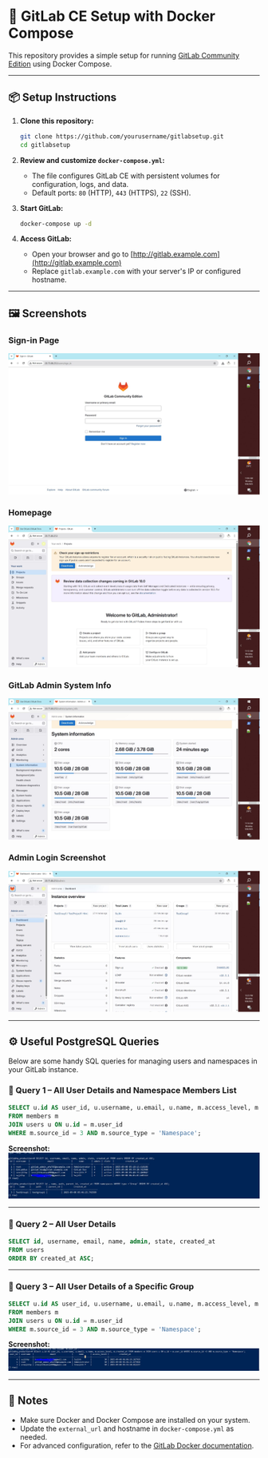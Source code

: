 # 🚀 GitLab CE Setup with Docker Compose

This repository provides a simple setup for running [GitLab Community Edition](https://about.gitlab.com/install/) using Docker Compose.

---

## 📦 Setup Instructions

1. **Clone this repository:**
   ```sh
   git clone https://github.com/yourusername/gitlabsetup.git
   cd gitlabsetup
   ```

2. **Review and customize `docker-compose.yml`:**
   - The file configures GitLab CE with persistent volumes for configuration, logs, and data.
   - Default ports: `80` (HTTP), `443` (HTTPS), `22` (SSH).

3. **Start GitLab:**
   ```sh
   docker-compose up -d
   ```

4. **Access GitLab:**
   - Open your browser and go to [http://gitlab.example.com](http://gitlab.example.com)
   - Replace `gitlab.example.com` with your server's IP or configured hostname.

---

## 🖼️ Screenshots

### **Sign-in Page**
![Sign-in Page](./Signinpage.JPG)

### **Homepage**
![Homepage](./homepage.JPG)

### **GitLab Admin System Info**
![GitLab Admin System Info](./Syteminfo.JPG)

### **Admin Login Screenshot**
![Admin Login](./AdminScreenshot.JPG)

---

## ⚙️ Useful PostgreSQL Queries

Below are some handy SQL queries for managing users and namespaces in your GitLab instance.

### 🔹 Query 1 – All User Details and Namespace Members List

```sql
SELECT u.id AS user_id, u.username, u.email, u.name, m.access_level, m.created_at
FROM members m
JOIN users u ON u.id = m.user_id
WHERE m.source_id = 3 AND m.source_type = 'Namespace';
```

**Screenshot:**  
![GitLab Admin](./postgresssqlquery1.JPG)

---

### 🔹 Query 2 – All User Details

```sql
SELECT id, username, email, name, admin, state, created_at
FROM users
ORDER BY created_at ASC;
```

---

### 🔹 Query 3 – All User Details of a Specific Group

```sql
SELECT u.id AS user_id, u.username, u.email, u.name, m.access_level, m.created_at
FROM members m
JOIN users u ON u.id = m.user_id
WHERE m.source_id = 3 AND m.source_type = 'Namespace';
```

**Screenshot:**  
![GitLab Admin](./postgresssqlquery2.JPG)

---

## 📝 Notes

- Make sure Docker and Docker Compose are installed on your system.
- Update the `external_url` and hostname in `docker-compose.yml` as needed.
- For advanced configuration, refer to the [GitLab Docker documentation](https://docs.gitlab.com/ee/install/docker.html).

